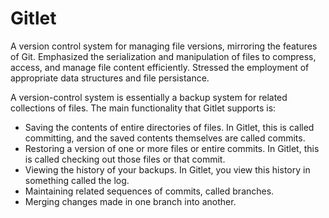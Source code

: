# Gitlet
A version control system for managing file versions, mirroring the features of Git. Emphasized the serialization and manipulation of files to compress, access, and manage file content efficiently. Stressed the employment of appropriate data structures and file persistance.

A version-control system is essentially a backup system for related collections of files. The main functionality that Gitlet supports is:
- Saving the contents of entire directories of files. In Gitlet, this is called committing, and the saved contents themselves are called commits.
- Restoring a version of one or more files or entire commits. In Gitlet, this is called checking out those files or that commit.
- Viewing the history of your backups. In Gitlet, you view this history in something called the log.
- Maintaining related sequences of commits, called branches.
- Merging changes made in one branch into another.
